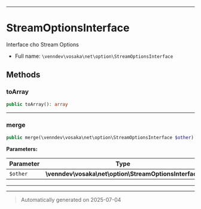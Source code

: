 ***

# StreamOptionsInterface

Interface cho Stream Options



* Full name: `\venndev\vosaka\net\option\StreamOptionsInterface`



## Methods


### toArray



```php
public toArray(): array
```












***

### merge



```php
public merge(\venndev\vosaka\net\option\StreamOptionsInterface $other): self
```








**Parameters:**

| Parameter | Type | Description |
|-----------|------|-------------|
| `$other` | **\venndev\vosaka\net\option\StreamOptionsInterface** |  |





***


***
> Automatically generated on 2025-07-04
